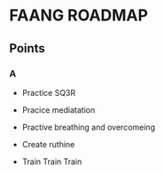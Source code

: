 # FAANG ROADMAP

## Points 

### A 
- Practice SQ3R

- Pracice mediatation
- Practive breathing and overcomeing
- Create ruthine
- Train Train Train
